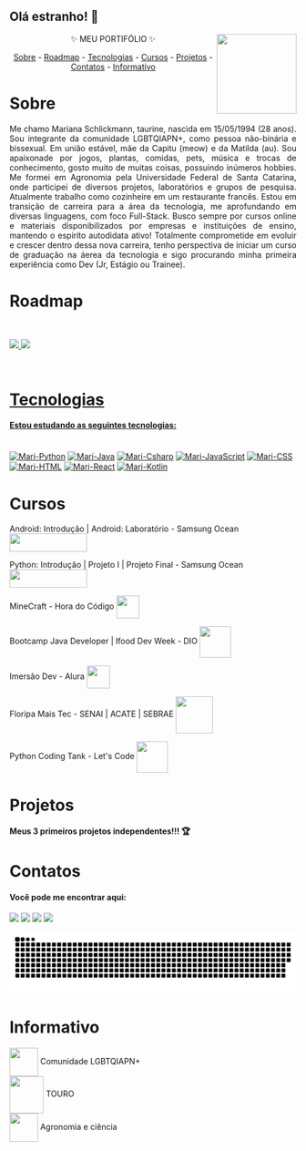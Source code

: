 ## Olá estranho! 🌻 

  <img height="140" width="140" align="right" src="https://i.picasion.com/pic92/4a10f032726e9243433331d66666bbc3.gif">
  
  <p align="center">✨ MEU PORTIFÓLIO ✨</p>
  
  <p align="center">
    <a href="#sobre">Sobre</a> -
    <a href="#roadmap">Roadmap</a> -
    <a href="#tecnologias">Tecnologias</a> -
    <a href="#cursos">Cursos</a> -
    <a href="#projetos">Projetos</a> -
    <a href="#contatos">Contatos</a> -
    <a href="#informativo">Informativo</a>
  </p>
 
 # Sobre

 <p align="justify"> Me chamo Mariana Schlickmann, taurine, nascida em 15/05/1994 (28 anos). Sou integrante da comunidade LGBTQIAPN+, como pessoa não-binária e bissexual. Em união estável, mãe da Capitu (meow) e da Matilda (au). Sou apaixonade por jogos, plantas, comidas, pets, música e trocas de conhecimento, gosto muito de muitas coisas, possuindo inúmeros hobbies. Me formei em Agronomia pela Universidade Federal de Santa Catarina, onde participei de diversos projetos, laboratórios e grupos de pesquisa. Atualmente trabalho como cozinheire em um restaurante francês. Estou em transição de carreira para a área da tecnologia, me aprofundando em diversas linguagens, com foco Full-Stack. Busco sempre por cursos online e materiais disponibilizados por empresas e instituições de ensino, mantendo o espiríto autodidata ativo! Totalmente comprometide em evoluir e crescer dentro dessa nova carreira, tenho perspectiva de iniciar um curso de graduação na áerea da tecnologia e sigo procurando minha primeira experiência como Dev (Jr, Estágio ou Trainee).</p>

# Roadmap

<br><div>
  <a href="https://github.com/marianaschlick">
  <img height="150em" src="https://github-readme-stats.vercel.app/api?username=marianaschlick&show_icons=true&theme=gruvbox&include_all_commits=true&count_private=true"/>
  <img height="110em" src="https://github-readme-stats.vercel.app/api/top-langs/?username=marianaschlick&layout=compact&langs_count=7&theme=gruvbox"/>
</div>

<br>

# Tecnologias
  
#### Estou estudando as seguintes tecnologias:

<div style="display: inline_block"><br>
<a href="https://www.python.org/downloads/" target="_blank"><img align="center" alt="Mari-Python" height="40" width="40" src="https://cdn.jsdelivr.net/gh/devicons/devicon/icons/python/python-original.svg" target="_blank"></a>
<a href="https://www.java.com/pt-BR/download/ie_manual.jsp?locale=pt_BR" target="_blank"><img align="center" alt="Mari-Java" height="40" width="40" src="https://cdn.jsdelivr.net/gh/devicons/devicon/icons/java/java-original.svg" target="_blank"></a>
<a href="https://visualstudio.microsoft.com/pt-br/downloads/" target="_blank"><img align="center" alt="Mari-Csharp" height="40" width="40" src="https://cdn.jsdelivr.net/gh/devicons/devicon/icons/csharp/csharp-original.svg" target="_blank"></a>
<a href="https://www.javascript.com/" target="_blank"><img align="center" alt="Mari-JavaScript" height="40" width="40" src="https://cdn.jsdelivr.net/gh/devicons/devicon/icons/javascript/javascript-plain.svg" target="_blank"></a>
<a href="https://visualstudio.microsoft.com/pt-br/downloads/" target="_blank"><img align="center" alt="Mari-CSS" height="40" width="40" src="https://cdn.jsdelivr.net/gh/devicons/devicon/icons/css3/css3-original.svg" target="_blank"></a>
<a href="https://visualstudio.microsoft.com/pt-br/downloads/" target="_blank"><img align="center" alt="Mari-HTML" height="40" width="40" src="https://cdn.jsdelivr.net/gh/devicons/devicon/icons/html5/html5-original.svg" target="_blank"></a>
<a href="https://reactjs.org/" target="_blank"><img align="center" alt="Mari-React" height="40" width="40" src="https://cdn.jsdelivr.net/gh/devicons/devicon/icons/react/react-original.svg" target="_blank"></a>
<a href="https://developer.android.com/studio?gclid=CjwKCAjwm8WZBhBUEiwA178UnBiYtFBmNGBYNdUiwdTd45waGQL2hZfLs482X1U-veMBk1GGOaiWxxoCFLMQAvD_BwE&gclsrc=aw.ds#downloads" target="_blank"><img align="center" alt="Mari-Kotlin" height="40" width="40" src="https://cdn.jsdelivr.net/gh/devicons/devicon/icons/kotlin/kotlin-original.svg" target="_blank"></a>
  
</div>
  
# Cursos
<p>Android: Introdução | Android: Laboratório - Samsung Ocean <a href="https://www.oceanbrasil.com/" target="_blank"><img align="center" height="32" width="136" src="https://www.oceanbrasil.com/img/general/logoOceanI.png"></a></p>   
<p>Python: Introdução | Projeto I | Projeto Final  - Samsung Ocean <a href="https://www.oceanbrasil.com/" target="_blank"><img align="center" height="32" width="136" src="https://www.oceanbrasil.com/img/general/logoOceanI.png"></a></p>
<p>MineCraft - Hora do Código <a href="https://studio.code.org/s/mc/lessons/1/levels/1" target="_blank"><img align="center" height="40" width="40" src="https://cdn.icon-icons.com/icons2/2699/PNG/512/minecraft_logo_icon_168974.png" target="_blank"></a></p>      
<p>Bootcamp Java Developer | Ifood Dev Week - DIO <a href="https://web.dio.me/play" target="_blank"><img align="center" height="55" width="55" src="https://hermes.digitalinnovation.one/assets/diome/logo.svg" target="_blank"></a></p>
<p>Imersão Dev - Alura <a href="https://imersao.dev/" target="_blank"><img align="center" height="40" width="40" src="https://play-lh.googleusercontent.com/Y9T2c7ZUQyfUdVbj_J9-8tBDDVknyBg3lM3xUuMNp6phK_yKOkQTeqx2jphrwW1Z6jts" target="_blank"></a></p>    
<p>Floripa Mais Tec - SENAI | ACATE | SEBRAE <a href="https://floripamaistec.pmf.sc.gov.br/" target="_blank"><img align="center" height="65" width="65" src="https://floripamaistec.pmf.sc.gov.br/wp-content/themes/floripamaistec/img/logos/logo-menu.svg" target="_blank"></a></p>     
<p>Python Coding Tank - Let's Code <a href="https://letscode.com.br/?utm_medium=cpc&utm_source=google&utm_campaign=institucional-tf-search&gclid=CjwKCAjwvsqZBhAlEiwAqAHElQdDtWZe5jbmUc8BTQG_HqWlF6JAiOy0zKjxJ6RWsWzB38fycO1AyRoCdd0QAvD_BwE" target="_blank"><img align="center" height="55" width="55" src="https://media-exp1.licdn.com/dms/image/C4E0BAQFl76iMNbPFpA/company-logo_200_200/0/1649869217542?e=2147483647&v=beta&t=GLPY6NcJi-WjDLK-1NXYnOLadThUXATFl0XnC1-m7R4" target="_blank"></a></p>
  
# Projetos

#### Meus 3 primeiros projetos independentes!!! 🏆
  
# Contatos
  
#### Você pode me encontrar aqui:
<div>
  <a href="https://instagram.com/mariana.schlick" target="_blank"><img src="https://img.shields.io/badge/-Instagram-%23E4405F?style=for-the-badge&logo=instagram&logoColor=white" target="_blank"></a>
  <a href = "mailto:mariana.schlick@gmail.com"><img src="https://img.shields.io/badge/-Gmail-%23333?style=for-the-badge&logo=gmail&logoColor=white" target="_blank"></a>
  <a href="https://www.linkedin.com/in/mariana-schlickmann" target="_blank"><img src="https://img.shields.io/badge/-LinkedIn-%230077B5?style=for-the-badge&logo=linkedin&logoColor=white" target="_blank"></a> 
  <a href="https://discord.com/channels/1024041870097141790/1024041870097141794" target="_blank"><img src="https://img.shields.io/badge/Discord-7289DA?style=for-the-badge&logo=discord&logoColor=white" target="_blank"></a>
  
  ![Snake animation](https://github.com/marianaschlick/marianaschlick/blob/output/github-contribution-grid-snake.svg)
 
</div>

# Informativo

<p><a href="https://orientando.org/o-que-significa-lgbtqiap/" target="_blank"><img align="center" height="50" width="50" src="https://img.icons8.com/external-microdots-premium-microdot-graphic/344/external-lgbt-human-civilization-vol1-microdots-premium-microdot-graphic.png"></a> Comunidade LGBTQIAPN+ <br>   
<a href="https://www.personare.com.br/touro" target="_blank"><img align="center" height="65" width="60" src="https://img.icons8.com/clouds/344/taurus.png"></a> TOURO <br>
<a href="http://lattes.cnpq.br/3354736536591451" target="_blank"><img align="center" height="50" width="50" src="https://img.icons8.com/fluency/344/tractor.png" target="_blank"></a> Agronomia e ciência </p> 
